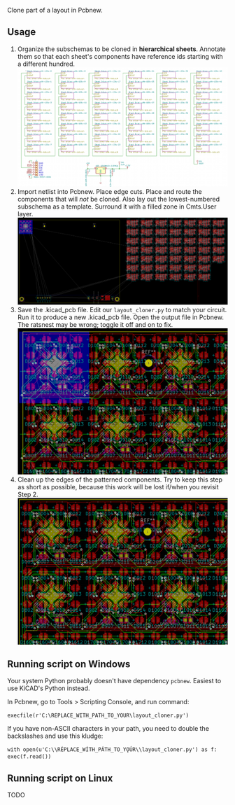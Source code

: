 Clone part of a layout in Pcbnew.

## Usage

1. Organize the subschemas to be cloned in **hierarchical sheets**. Annotate them so that each sheet's components have reference ids starting with a different hundred.
![Eeschema](docs/Eeschema.png)
2. Import netlist into Pcbnew. Place edge cuts. Place and route the components that will *not* be cloned. Also lay out the lowest-numbered subschema as a template. Surround it with a filled zone in Cmts.User layer.
![Pcbnew input](docs/Pcbnew-in.png)
3. Save the .kicad_pcb file. Edit our `layout_cloner.py` to match your circuit. Run it to produce a new .kicad_pcb file. Open the output file in Pcbnew. The ratsnest may be wrong; toggle it off and on to fix.
![Pcbnew output](docs/Pcbnew-out.png)
4. Clean up the edges of the patterned components. Try to keep this step as short as possible, because this work will be lost if/when you revisit Step 2.
![Pcbnew output cleaned](docs/Pcbnew-out-clean.png)


## Running script on Windows

Your system Python probably doesn't have dependency `pcbnew`. Easiest to use KiCAD's Python instead.

In Pcbnew, go to Tools > Scripting Console, and run command:

    execfile(r'C:\REPLACE_WITH_PATH_TO_YOUR\layout_cloner.py')

If you have non-ASCII characters in your path, you need to double the backslashes and use this kludge:

    with open(u'C:\\RÉPLACE_WÍTH_PÁTH_TO_YǪÚR\\layout_cloner.py') as f: exec(f.read())


## Running script on Linux

TODO
